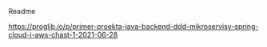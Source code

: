Readme

https://proglib.io/p/primer-proekta-java-backend-ddd-mikroservisy-spring-cloud-i-aws-chast-1-2021-06-28